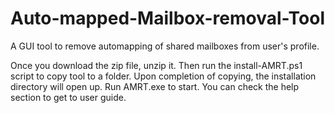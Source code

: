 # Auto-mapped-Mailbox-removal-Tool
A GUI tool to remove automapping of shared mailboxes from user's profile. 

Once you download the zip file, unzip it.
Then run the install-AMRT.ps1 script to copy tool to a folder. 
Upon completion of copying, the installation directory will open up.
Run AMRT.exe to start.
You can check the help section to get to user guide. 
